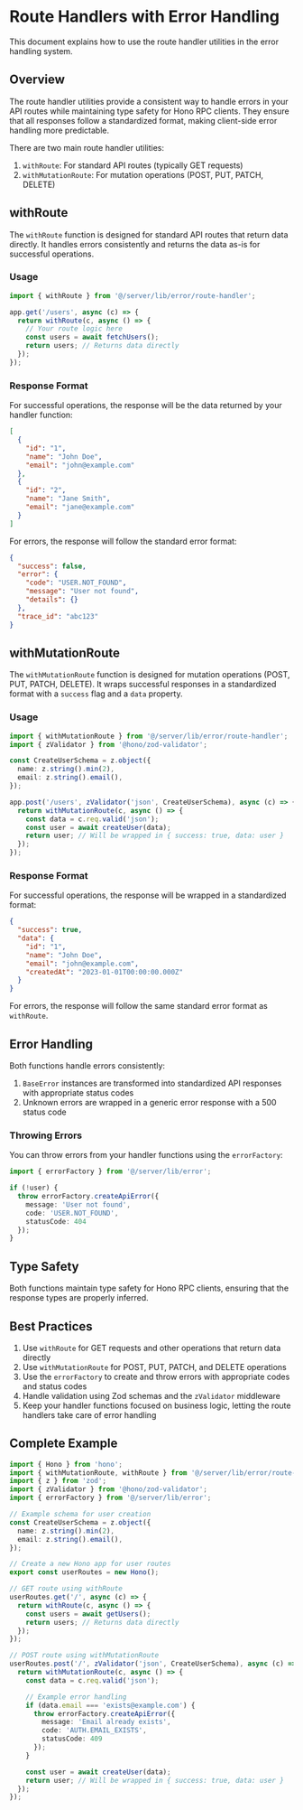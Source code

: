 # Route Handlers with Error Handling

This document explains how to use the route handler utilities in the error handling system.

## Overview

The route handler utilities provide a consistent way to handle errors in your API routes while maintaining type safety for Hono RPC clients. They ensure that all responses follow a standardized format, making client-side error handling more predictable.

There are two main route handler utilities:

1. `withRoute`: For standard API routes (typically GET requests)
2. `withMutationRoute`: For mutation operations (POST, PUT, PATCH, DELETE)

## withRoute

The `withRoute` function is designed for standard API routes that return data directly. It handles errors consistently and returns the data as-is for successful operations.

### Usage

```typescript
import { withRoute } from '@/server/lib/error/route-handler';

app.get('/users', async (c) => {
  return withRoute(c, async () => {
    // Your route logic here
    const users = await fetchUsers();
    return users; // Returns data directly
  });
});
```

### Response Format

For successful operations, the response will be the data returned by your handler function:

```json
[
  {
    "id": "1",
    "name": "John Doe",
    "email": "john@example.com"
  },
  {
    "id": "2",
    "name": "Jane Smith",
    "email": "jane@example.com"
  }
]
```

For errors, the response will follow the standard error format:

```json
{
  "success": false,
  "error": {
    "code": "USER.NOT_FOUND",
    "message": "User not found",
    "details": {}
  },
  "trace_id": "abc123"
}
```

## withMutationRoute

The `withMutationRoute` function is designed for mutation operations (POST, PUT, PATCH, DELETE). It wraps successful responses in a standardized format with a `success` flag and a `data` property.

### Usage

```typescript
import { withMutationRoute } from '@/server/lib/error/route-handler';
import { zValidator } from '@hono/zod-validator';

const CreateUserSchema = z.object({
  name: z.string().min(2),
  email: z.string().email(),
});

app.post('/users', zValidator('json', CreateUserSchema), async (c) => {
  return withMutationRoute(c, async () => {
    const data = c.req.valid('json');
    const user = await createUser(data);
    return user; // Will be wrapped in { success: true, data: user }
  });
});
```

### Response Format

For successful operations, the response will be wrapped in a standardized format:

```json
{
  "success": true,
  "data": {
    "id": "1",
    "name": "John Doe",
    "email": "john@example.com",
    "createdAt": "2023-01-01T00:00:00.000Z"
  }
}
```

For errors, the response will follow the same standard error format as `withRoute`.

## Error Handling

Both functions handle errors consistently:

1. `BaseError` instances are transformed into standardized API responses with appropriate status codes
2. Unknown errors are wrapped in a generic error response with a 500 status code

### Throwing Errors

You can throw errors from your handler functions using the `errorFactory`:

```typescript
import { errorFactory } from '@/server/lib/error';

if (!user) {
  throw errorFactory.createApiError({
    message: 'User not found',
    code: 'USER.NOT_FOUND',
    statusCode: 404
  });
}
```

## Type Safety

Both functions maintain type safety for Hono RPC clients, ensuring that the response types are properly inferred.

## Best Practices

1. Use `withRoute` for GET requests and other operations that return data directly
2. Use `withMutationRoute` for POST, PUT, PATCH, and DELETE operations
3. Use the `errorFactory` to create and throw errors with appropriate codes and status codes
4. Handle validation using Zod schemas and the `zValidator` middleware
5. Keep your handler functions focused on business logic, letting the route handlers take care of error handling

## Complete Example

```typescript
import { Hono } from 'hono';
import { withMutationRoute, withRoute } from '@/server/lib/error/route-handler';
import { z } from 'zod';
import { zValidator } from '@hono/zod-validator';
import { errorFactory } from '@/server/lib/error';

// Example schema for user creation
const CreateUserSchema = z.object({
  name: z.string().min(2),
  email: z.string().email(),
});

// Create a new Hono app for user routes
export const userRoutes = new Hono();

// GET route using withRoute
userRoutes.get('/', async (c) => {
  return withRoute(c, async () => {
    const users = await getUsers();
    return users; // Returns data directly
  });
});

// POST route using withMutationRoute
userRoutes.post('/', zValidator('json', CreateUserSchema), async (c) => {
  return withMutationRoute(c, async () => {
    const data = c.req.valid('json');

    // Example error handling
    if (data.email === 'exists@example.com') {
      throw errorFactory.createApiError({
        message: 'Email already exists',
        code: 'AUTH.EMAIL_EXISTS',
        statusCode: 409
      });
    }

    const user = await createUser(data);
    return user; // Will be wrapped in { success: true, data: user }
  });
});
```

